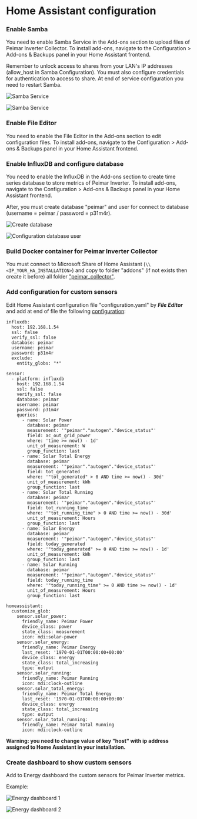 # Home Assistant configuration

### Enable Samba

You need to enable Samba Service in the Add-ons section to upload files of Peimar Inverter Collector. To install add-ons, navigate to the Configuration > Add-ons & Backups panel in your Home Assistant frontend.

Remember to unlock access to shares from your LAN's IP addresses (allow_host in Samba Configuration). You must also configure credentials for authentication to access to share.
At end of service configuration you need to restart Samba.

![Samba Service](https://github.com/cislow970/raspberry-solar-mon/blob/main/home_assistant/images/ha01.png)

![Samba Service](https://github.com/cislow970/raspberry-solar-mon/blob/main/home_assistant/images/ha02.png)

### Enable File Editor

You need to enable the File Editor in the Add-ons section to edit configuration files. To install add-ons, navigate to the Configuration > Add-ons & Backups panel in your Home Assistant frontend.

### Enable InfluxDB and configure database

You need to enable the InfluxDB in the Add-ons section to create time series database to store metrics of Peimar Inverter. To install add-ons, navigate to the Configuration > Add-ons & Backups panel in your Home Assistant frontend.

After, you must create database "peimar" and user for connect to database (username = peimar / password = p31m4r).

![Create database](https://github.com/cislow970/raspberry-solar-mon/blob/main/home_assistant/images/ha05.png)

![Configuration database user](https://github.com/cislow970/raspberry-solar-mon/blob/main/home_assistant/images/ha06.png)

### Build Docker container for Peimar Inverter Collector

You must connect to Microsoft Share of Home Assistant (```\\<IP_YOUR_HA_INSTALLATION>```) and copy to folder "addons" (if not exists then create it before) all folder ["peimar_collector"](https://github.com/cislow970/raspberry-solar-mon/blob/main/home_assistant/addons/peimar_collector).




### Add configuration for custom sensors

Edit Home Assistant configuration file "configuration.yaml" by ***File Editor*** and add at end of file the following [configuration](https://github.com/cislow970/raspberry-solar-mon/blob/main/home_assistant/config/configuration.yaml):


```
influxdb:
  host: 192.168.1.54
  ssl: false
  verify_ssl: false
  database: peimar
  username: peimar
  password: p31m4r
  exclude:
    entity_globs: "*"

sensor:
  - platform: influxdb
    host: 192.168.1.54
    ssl: false
    verify_ssl: false
    database: peimar
    username: peimar
    password: p31m4r
    queries:
      - name: Solar Power
        database: peimar
        measurement: '"peimar"."autogen"."device_status"'
        field: ac_out_grid_power
        where: 'time >= now() - 1d'
        unit_of_measurement: W
        group_function: last
      - name: Solar Total Energy
        database: peimar
        measurement: '"peimar"."autogen"."device_status"'
        field: tot_generated
        where: '"tot_generated" > 0 AND time >= now() - 30d'
        unit_of_measurement: kWh
        group_function: last
      - name: Solar Total Running
        database: peimar
        measurement: '"peimar"."autogen"."device_status"'
        field: tot_running_time
        where: '"tot_running_time" > 0 AND time >= now() - 30d'
        unit_of_measurement: Hours
        group_function: last
      - name: Solar Energy
        database: peimar
        measurement: '"peimar"."autogen"."device_status"'
        field: today_generated
        where: '"today_generated" >= 0 AND time >= now() - 1d'
        unit_of_measurement: kWh
        group_function: last
      - name: Solar Running
        database: peimar
        measurement: '"peimar"."autogen"."device_status"'
        field: today_running_time
        where: '"today_running_time" >= 0 AND time >= now() - 1d'
        unit_of_measurement: Hours
        group_function: last

homeassistant:
  customize_glob:
    sensor.solar_power:
      friendly_name: Peimar Power
      device_class: power
      state_class: measurement
      icon: mdi:solar-power
    sensor.solar_energy:
      friendly_name: Peimar Energy
      last_reset: '1970-01-01T00:00:00+00:00'
      device_class: energy
      state_class: total_increasing
      type: output
    sensor.solar_running:
      friendly_name: Peimar Running
      icon: mdi:clock-outline
    sensor.solar_total_energy:
      friendly_name: Peimar Total Energy
      last_reset: '1970-01-01T00:00:00+00:00'
      device_class: energy
      state_class: total_increasing
      type: output
    sensor.solar_total_running:
      friendly_name: Peimar Total Running
      icon: mdi:clock-outline
```

**Warning: you need to change value of key "host" with ip address assigned to Home Assistant in your installation.**


### Create dashboard to show custom sensors

Add to Energy dashboard the custom sensors for Peimar Inverter metrics.

Example:

![Energy dashboard 1](https://github.com/cislow970/raspberry-solar-mon/blob/main/home_assistant/images/ha11.png)

![Energy dashboard 2](https://github.com/cislow970/raspberry-solar-mon/blob/main/home_assistant/images/ha12.png)
